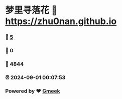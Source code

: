 # 梦里寻落花 :link: https://zhu0nan.github.io 
### :page_facing_up: [5](https://zhu0nan.github.io/tag.html) 
### :speech_balloon: 0 
### :hibiscus: 4844 
### :alarm_clock: 2024-09-01 00:07:53 
### Powered by :heart: [Gmeek](https://github.com/Meekdai/Gmeek)
